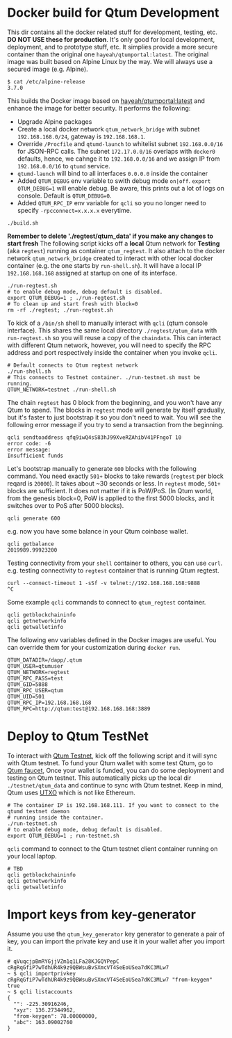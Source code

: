 # Docker build for Qtum Development

This dir contains all the docker related stuff for development, testing, etc.
**DO NOT USE these for production**. It's only good for local development,
deployment, and to prototype stuff, etc.
It simplies provide a more secure container than the original one `hayeah/qtumportal:latest`.
The original image was built based on Alpine Linux by the way. We will always use a
secured image (e.g. Alpine).
```
$ cat /etc/alpine-release
3.7.0
```

This builds the Docker image based on [hayeah/qtumportal:latest](https://hub.docker.com/r/hayeah/qtumportal/tags/)
and enhance the image for better security. It performs the following:
* Upgrade Alpine packages
* Create a local docker network `qtum_network_bridge` with subnet `192.168.168.0/24`,
gateway is `192.168.168.1`.
* Override `/Procfile` and `qtumd-launch` to whitelist subnet `192.168.0.0/16` for JSON-RPC calls.
The subnet `172.17.0.0/16` overlaps with `docker0` defaults, hence, we cahnge it to `192.168.0.0/16`
and we assign IP from `192.168.0.0/16` to `qtumd` service.
* `qtumd-launch` will bind to all interfaces `0.0.0.0` inside the container
* Added `QTUM_DEBUG` env variable to swith debug mode `on|off`. `export QTUM_DEBUG=1` will enable debug.
Be aware, this prints out a lot of logs on console. Default is `QTUM_DEBUG=0`.
* Added `QTUM_RPC_IP` env variable for `qcli` so you no longer need to specify `-rpcconnect=x.x.x.x`
everytime.
```
./build.sh
```

**Remember to delete './regtest/qtum_data' if you make any changes to start fresh**
The following script kicks off a **local** Qtum network for **Testing** (aka `regtest`)
running as container `qtum_regtest`. It also attach to the docker network `qtum_network_bridge`
created to interact with other local docker container (e.g. the one starts by `run-shell.sh`).
It will have a local IP `192.168.168.168` assigned at startup on one of its interface.
```
./run-regtest.sh
# to enable debug mode, debug default is disabled.
export QTUM_DEBUG=1 ; ./run-regtest.sh
# To clean up and start fresh with block=0
rm -rf ./regtest; ./run-regtest.sh
```

To kick of a `/bin/sh` shell to manually interact with `qcli` (qtum console interface). This shares
the same local directory `./regtest/qtum_data` with `run-regtest.sh` so you will reuse a copy of the `chaindata`.
This can interact with different Qtum network, however, you will need to specify the RPC address and port
respectively inside the container when you invoke `qcli`.
```
# Default connects to Qtum regtest network
./run-shell.sh
# This connects to Testnet container. ./run-testnet.sh must be running.
QTUM_NETWORK=testnet ./run-shell.sh
```

The chain `regtest` has 0 block from the beginning, and you won't have any Qtum to spend.
The blocks in `regtest` mode will generate by itself gradually, but it's faster to
just bootstrap it so you don't need to wait. You will see the following error message
if you try to send a transaction from the beginning.
```
qcli sendtoaddress qfq9iwQ4sS83hJ99XveRZAhibV41PFngoT 10
error code: -6
error message:
Insufficient funds
```

Let's bootstrap manually to generate `600` blocks with the following command.
You need exactly `501+` blocks to take rewards (`regtest` per block reqard is `20000`).
It takes about ~30 seconds or less. In `regtest` mode, `501+` blocks are sufficient.
It does not matter if it is PoW/PoS. (In Qtum world, from the genesis block=0,
PoW is applied to the first 5000 blocks, and it switches over to PoS after 5000 blocks).
```
qcli generate 600
```
e.g. now you have some balance in your Qtum coinbase wallet.
```
qcli getbalance
2019989.99923200
```

Testing connectivity from your `shell` container to others, you can use `curl`. e.g. testing
connectivity to `regtest` container that is running Qtum regtest.
```
curl --connect-timeout 1 -sSf -v telnet://192.168.168.168:9888
^C
```

Some example `qcli` commands to connect to `qtum_regtest` container.
```
qcli getblockchaininfo
qcli getnetworkinfo
qcli getwalletinfo
```

The following env variables defined in the Docker images are useful. You can override them
for your customization during `docker run`.
```
QTUM_DATADIR=/dapp/.qtum
QTUM_USER=qtumuser
QTUM_NETWORK=regtest
QTUM_RPC_PASS=test
QTUM_GID=5888
QTUM_RPC_USER=qtum
QTUM_UID=501
QTUM_RPC_IP=192.168.168.168
QTUM_RPC=http://qtum:test@192.168.168.168:3889
```

# Deploy to Qtum TestNet

To interact with [Qtum Testnet](https://testnet.qtum.info/), kick off the following
script and it will sync with Qtum testnet. To fund your Qtum
wallet with some test Qtum, go to [Qtum faucet](http://testnet-faucet.qtum.info/#!/), Once your wallet is funded,
you can do some deployment and testing on Qtum testnet. This automatically picks up the local dir
`./testnet/qtum_data` and continue to sync with Qtum testnet. Keep in mind, Qtum uses [UTXO](http://book.qtum.site/en/part1/utxos-balances.html) which is not like Ethereum.
```
# The container IP is 192.168.168.111. If you want to connect to the qtumd testnet daemon
# running inside the container.
./run-testnet.sh
# to enable debug mode, debug default is disabled.
export QTUM_DEBUG=1 ; run-testnet.sh
```

`qcli` command to connect to the Qtum testnet client container running on your local laptop.
```
# TBD
qcli getblockchaininfo
qcli getnetworkinfo
qcli getwalletinfo
```

# Import keys from key-generator

Assume you use the `qtum_key_generator` key generator to generate a pair of key, you can
import the private key and use it in your wallet after you import it.
```
# qVuqcjpBmRYGjjVZm1q1LFa28KJGQYPepC	cRgRqGfiP7wTdhUR4k9z9QBWsuBvSXmcVT4SeEoUSea7dKC3MLw7
~ $ qcli importprivkey cRgRqGfiP7wTdhUR4k9z9QBWsuBvSXmcVT4SeEoUSea7dKC3MLw7 "from-keygen" true
~ $ qcli listaccounts
{
  "": -225.30916246,
  "xyz": 136.27344962,
  "from-keygen": 78.00000000,
  "abc": 163.09002760
}
```
